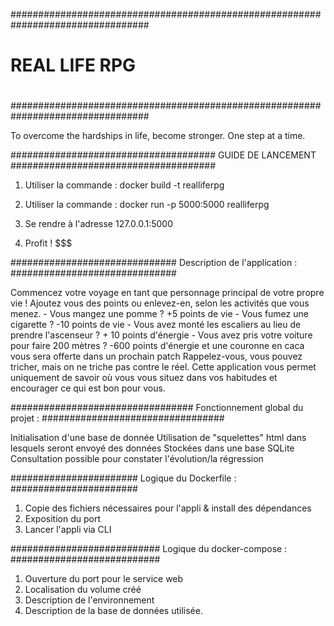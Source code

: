 #################################################################################
#										#
#				   REAL LIFE RPG				#
#										#
#################################################################################

To overcome the hardships in life, become stronger. One step at a time.



#####################################
	GUIDE DE LANCEMENT
#####################################

1. Utiliser la commande :
	docker build -t realliferpg

2. Utiliser la commande :
	docker run -p 5000:5000 realliferpg

3. Se rendre à l'adresse 127.0.0.1:5000

4. Profit ! $$$




##############################
Description de l'application :
##############################

Commencez votre voyage en tant que personnage principal de votre propre vie !
	Ajoutez vous des points ou enlevez-en, selon les activités que vous menez.
	- Vous mangez une pomme ? +5 points de vie
	- Vous fumez une cigarette ? -10 points de vie
	- Vous avez monté les escaliers au lieu de prendre l'ascenseur ? + 10 points d'énergie
	- Vous avez pris votre voiture pour faire 200 mètres ? -600 points d'énergie et une couronne en caca vous sera offerte dans un prochain patch
Rappelez-vous, vous pouvez tricher, mais on ne triche pas contre le réel. Cette application vous permet uniquement de savoir où vous vous situez dans vos habitudes et encourager ce qui est bon pour vous.




#################################
Fonctionnement global du projet :
#################################

Initialisation d'une base de donnée
Utilisation de "squelettes" html dans lesquels seront envoyé des données
Stockées dans une base SQLite
Consultation possible pour constater l'évolution/la régression




#######################
Logique du Dockerfile :
#######################

1. Copie des fichiers nécessaires pour l'appli & install des dépendances
2. Exposition du port
3. Lancer l'appli via CLI




###########################
Logique du docker-compose :
###########################

1. Ouverture du port pour le service web
2. Localisation du volume créé
3. Description de l'environnement
4. Description de la base de données utilisée.